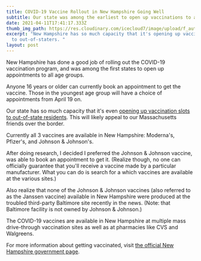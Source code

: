```yaml
---
title: COVID-19 Vaccine Rollout in New Hampshire Going Well
subtitle: Our state was among the earliest to open up vaccinations to all ages
date: 2021-04-11T17:41:17.333Z
thumb_img_path: https://res.cloudinary.com/icecloud7/image/upload/f_auto/v1618164437/covid-19-vaccine_upwbby.png
excerpt: "New Hampshire has so much capacity that it's opening up vaccinations
  to out-of-staters. "
layout: post
---
```

New Hampshire has done a good job of rolling out the COVID-19 vaccination program, and was among the first states to open up appointments to all age groups. 

Anyone 16 years or older can currently book an appointment to get the vaccine. Those in the youngest age group will have a choice of appointments from April 19 on. 

Our state has so much capacity that it's even <a href="https://www.bostonglobe.com/2021/04/09/metro/cant-book-covid-19-vaccine-appointment-soon-you-can-get-shot-new-hampshire/" target="blank">opening up vaccination slots to out-of-state residents</a>. This will likely appeal to our Massachusetts friends over the border.

Currently all 3 vaccines are available in New Hampshire: Moderna's, Pfizer's, and Johnson & Johnson's. 

After doing research, I decided I preferred the Johnson & Johnson vaccine, was able to book an appointment to get it. (Realize though, no one can officially guarantee that you'll receive a vaccine made by a particular manufacturer. What you can do is search for a which vaccines are available at the various sites.) 

Also realize that none of the Johnson & Johnson vaccines (also referred to as the Janssen vaccine) available in New Hampshire were produced at the troubled third-party Baltimore site recently in the news. (Note: that Baltimore facility is not owned by Johnson & Johnson.) 

The COVID-19 vaccines are available in New Hampshire at multiple mass drive-through vaccination sites as well as at pharmacies like CVS and Walgreens.

For more information about getting vaccinated, visit <a href="https://www.vaccines.nh.gov/" target="blank">the official New Hampshire government page</a>.